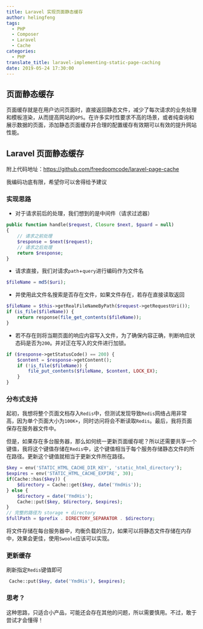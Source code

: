 ```yaml
---
title: Laravel 实现页面静态缓存
author: helingfeng
tags:
  - PHP
  - Composer
  - Laravel
  - Cache
categories:
  - PHP
translate_title: laravel-implementing-static-page-caching
date: 2019-05-24 17:30:00
---
```


## 页面静态缓存

页面缓存就是在用户访问页面时，直接返回静态文件，减少了每次请求的业务处理和模板渲染，从而提高网站的`QPS`。在许多实时性要求不高的场景，或者纯查询和展示数据的页面，添加静态页面缓存并合理的配置缓存有效期可以有效的提升网站性能。

## Laravel 页面静态缓存

附上代码地址：https://github.com/freedoomcode/laravel-page-cache

我编码功底有限，希望你可以舍得给予建议

### 实现思路

- 对于请求前后的处理，我们想到的是中间件（请求过滤器）

```php
public function handle($request, Closure $next, $guard = null)
{
    // 请求之前处理
    $response = $next($request);
    // 请求之后处理
    return $response;
}
```

- 请求直接，我们对请求`path`+`query`进行编码作为文件名

```php
$fileName = md5($uri);
```

- 并使用此文件名搜索是否存在文件，如果文件存在，若存在直接读取返回

```php
$fileName = $this->getRealFileNameByPath($request->getRequestUri());
if (is_file($fileName)) {
    return response(file_get_contents($fileName));
}
```

- 若不存在则将当期页面的响应内容写入文件，为了确保内容正确，判断响应状态码是否为`200`。并对正在写入的文件进行加锁。

```php
if ($response->getStatusCode() == 200) {
    $content = $response->getContent();
    if (!is_file($fileName)) {
        file_put_contents($fileName, $content, LOCK_EX);
    }
}
```

### 分布式支持

起初，我想将整个页面文档存入`Redis`中，但测试发现导致`Redis`网络占用非常高，因为单个页面大小为`100K+`，同时访问将会不断读取`Redis`。最后，我将页面保存在服务器文件中。

但是，如果存在多台服务器，那么如何统一更新页面缓存呢？所以还需要共享一个键值，我将这个键值存储在`Redis`中，这个键值相当于每个服务存储静态文件的所在路径。更新这个键值就相当于更新文件所在路径。

```php
$key = env('STATIC_HTML_CACHE_DIR_KEY', 'static_html_directory');
$expires = env('STATIC_HTML_CACHE_EXPIRE', 30);
if(Cache::has($key)) {
    $directory = Cache::get($key, date('YmdHis'));
} else {
    $directory = date('YmdHis');
    Cache::put($key, $directory, $expires);
}
// 完整的路径为 storage + directory
$fullPath = $prefix . DIRECTORY_SEPARATOR . $directory;
```

将文件存储在每台服务器中，均衡负载的压力，如果可以将静态文件存储在内存中，效果会更佳，使用`Swoole`应该可以实现。


### 更新缓存

刷新指定`Redis`键值即可
```php
 Cache::put($key, date('YmdHis'), $expires);
```

### 思考？

这种思路，只适合小产品，可能还会存在其他的问题，所以需要慎用。不过，敢于尝试才会懂得！